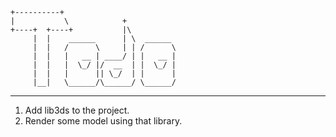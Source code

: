 
    +----------+
    |           \            +
    +----+  +----+           |\
         |  |    ______      | \  ______
         |  |   /      \     | | /      \
         |  |   |   __ | ____/ | |   __ |
         |  |   |  \_/ |/  __  | |  \_/ |
         |  |   |      || \_/  | |      |
         |__|   \______/\______/ \______/

----------------------------------------------

1. Add lib3ds to the project.
2. Render some model using that library.
